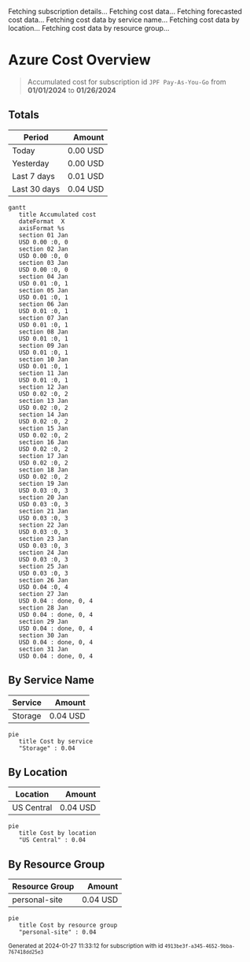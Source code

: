 Fetching subscription details...
Fetching cost data...
Fetching forecasted cost data...
Fetching cost data by service name...
Fetching cost data by location...
Fetching cost data by resource group...
# Azure Cost Overview

> Accumulated cost for subscription id `JPF Pay-As-You-Go` from **01/01/2024** to **01/26/2024**

## Totals

|Period|Amount|
|---|---:|
|Today|0.00 USD|
|Yesterday|0.00 USD|
|Last 7 days|0.01 USD|
|Last 30 days|0.04 USD|

```mermaid
gantt
   title Accumulated cost
   dateFormat  X
   axisFormat %s
   section 01 Jan
   USD 0.00 :0, 0
   section 02 Jan
   USD 0.00 :0, 0
   section 03 Jan
   USD 0.00 :0, 0
   section 04 Jan
   USD 0.01 :0, 1
   section 05 Jan
   USD 0.01 :0, 1
   section 06 Jan
   USD 0.01 :0, 1
   section 07 Jan
   USD 0.01 :0, 1
   section 08 Jan
   USD 0.01 :0, 1
   section 09 Jan
   USD 0.01 :0, 1
   section 10 Jan
   USD 0.01 :0, 1
   section 11 Jan
   USD 0.01 :0, 1
   section 12 Jan
   USD 0.02 :0, 2
   section 13 Jan
   USD 0.02 :0, 2
   section 14 Jan
   USD 0.02 :0, 2
   section 15 Jan
   USD 0.02 :0, 2
   section 16 Jan
   USD 0.02 :0, 2
   section 17 Jan
   USD 0.02 :0, 2
   section 18 Jan
   USD 0.02 :0, 2
   section 19 Jan
   USD 0.03 :0, 3
   section 20 Jan
   USD 0.03 :0, 3
   section 21 Jan
   USD 0.03 :0, 3
   section 22 Jan
   USD 0.03 :0, 3
   section 23 Jan
   USD 0.03 :0, 3
   section 24 Jan
   USD 0.03 :0, 3
   section 25 Jan
   USD 0.03 :0, 3
   section 26 Jan
   USD 0.04 :0, 4
   section 27 Jan
   USD 0.04 : done, 0, 4
   section 28 Jan
   USD 0.04 : done, 0, 4
   section 29 Jan
   USD 0.04 : done, 0, 4
   section 30 Jan
   USD 0.04 : done, 0, 4
   section 31 Jan
   USD 0.04 : done, 0, 4
```

## By Service Name

|Service|Amount|
|---|---:|
|Storage|0.04 USD|

```mermaid
pie
   title Cost by service
   "Storage" : 0.04
```

## By Location

|Location|Amount|
|---|---:|
|US Central|0.04 USD|

```mermaid
pie
   title Cost by location
   "US Central" : 0.04
```

## By Resource Group

|Resource Group|Amount|
|---|---:|
|personal-site|0.04 USD|

```mermaid
pie
   title Cost by resource group
   "personal-site" : 0.04
```

<sup>Generated at 2024-01-27 11:33:12 for subscription with id `4913be3f-a345-4652-9bba-767418dd25e3`</sup>
